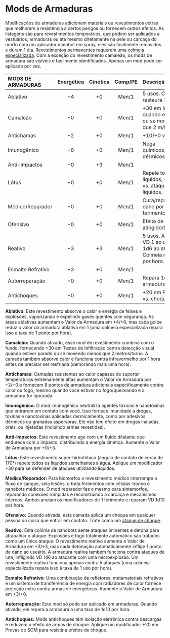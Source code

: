 # Mods de Armaduras

Modificações de armaduras adicionam materiais ou revestimentos extras que melhoram a resistência a certos perigos ou fornecem outros efeitos. As listagens são para revestimentos temporários, que podem ser aplicados a vestuários, armaduras ou até mesmo diretamente na pele ou carcaça do morfo com um aplicador nanobot em spray, eles são facilmente removidos e duram 1 dia. Revestimentos permanentes requerem uma [colmeia especializada](../16/19-nanotech.md#hives). Com a exceção do revestimento camaleão, os mods de armadura são visíveis e facilmente identificados. Apenas um mod pode ser aplicado por vez.

| MODS DE ARMADURAS                              | Energética | Cinética | Comp/<!-- CLEANED wbr -->PE | Descrição                                                                                              |
|:---------------------------------------------- |:----------:|:--------:|:-------------------------------------:|:------------------------------------------------------------------------------------------------------ |
| Ablativo                                       |     +4     |    +0    |                 Men/1                 | 5 usos. Colmeia restaura 1 uso por hora.                                                               |
| Camaleão                                       |     +0     |    +0    |                 Men/1                 | +30 em Infiltração quando estiver parado ou se movendo menos que 2&nbsp;m/turno.                       |
| Antichamas                                     |     +2     |    +0    |                 Men/1                 | +10/+0 vs. fogo/calor.                                                                                 |
| Imunogênico                                    |     +0     |    +0    |                 Men/1                 | Nega químicos/drogas/toxinas dérmicos.                                                                 |
| Anti-Impactos                                  |     +0     |    +3    |                 Men/1                 |                                                                                                        |
| Lótus                                          |     +0     |    +0    |                 Men/1                 | Repele todos os líquidos, +30 em defesa vs. ataques com líquidos.                                      |
| Médico/<!-- CLEANED wbr -->Reparador |     +0     |    +0    |                 Men/1                 | Cura/repara 1d10 de dano por hora, ignora 1 ferimento.                                                 |
| Ofensivo                                       |     +0     |    +0    |                 Men/1                 | Efeito de choque se atingido/tocado.                                                                   |
| Reativo                                        |     +3     |    +3    |                 Men/1                 | 5 usos. Acertos infligem VD 1 ao usuário, VD 1d6 ao atacante de luta. Colmeia restaura 1 uso por hora. |
| Esmalte Refrativo                              |     +3     |    +0    |                 Men/1                 |                                                                                                        |
| Autorreparação                                 |     +0     |    +0    |                 Men/1                 | Repara 1d10 de dano à armadura por hora.                                                               |
| Antichoques                                    |     +0     |    +0    |                 Men/1                 | +20 em Provas de SOM vs. choque.                                                                       |

**Ablativo:** Este revestimento absorve o calor e energia de feixes e explosões, vaporizando e expelindo gases quentes com segurança. As áreas ablativas aumentam o Valor de Armadura em +4/+0, mas cada golpe reduz o valor da armadura ablativa em 1 (uma colmeia especializada repara isso à taxa de 1 ponto por hora).

**Camaleão:** Quando ativado, esse mod de revestimento combina com o fundo, fornecendo +30 em Testes de Infiltração contra detecção visual quando estiver parado ou se movendo menos que 2 metros/turno. A camada também absorve calor e funciona contra infravermelho por 1 hora antes de precisar ser resfriada (demorando mais uma hora).

**Antichamas:** Camadas resistentes ao calor capazes de suportar temperaturas extremamente altas aumentam o Valor de Armadura por +2/+0 e fornecem 8 pontos de armadura adicionais especificamente contra calor ou fogo, mesmo quando você estiver no fogo/queimando e a armadura for ignorada.

**Imunogênico:** O mod imunogênico neutraliza agentes tóxicos e nanotoxinas que entrarem em contato com você. Isso fornece imunidade a drogas, toxinas e nanotoxinas aplicadas dermicamente, como por adesivos dérmicos ou granadas aspersoras. Ele não tem efeito em drogas inaladas, orais, ou injetadas (incluindo armas revestidas).

**Anti-Impactos:** Este revestimento age com um fluido dilatante que endurece com o impacto, distribuindo a energia cinética. Aumente o Valor de Armadura por +0/+3.

**Lótus:** Este revestimento super-hidrofóbico (ângulo de contato de cerca de 170°) repele todos os líquidos semelhantes à água. Aplique um modificador +30 para se defender de ataques utilizando líquidos.

**Médico/Reparador:** Para biomorfos o revestimento médico interrompe o fluxo de sangue, sela lesões, e trata ferimentos com células-tronco e nanobots médicos. O mod reparador faz o mesmo para sintemorfos, reparando conexões rompidas e reconstruindo a carcaça e mecanismos internos. Ambos anulam os modificadores de 1 ferimento e reparam VD 1d10 por hora.

**Ofensivo:** Quando ativada, esta camada aplica um choque em qualquer pessoa ou coisa que entrar em contato. Trate como um [ataque de choque](15-special-attacks.md#shock-attacks).

**Reativo:** Esta colônia de nanobots sente ataques iminentes e detona para atrapalhar o ataque. Explosões e fogo totalmente automático são tratados como um único ataque. O revestimento reativo aumenta o Valor de Armadura em +3/+3, mas cada detonação automaticamente inflige 1 ponto de dano ao usuário. A armadura reativa também funciona contra ataques de luta, infligindo VD 1d6 ao atacante com uma microexplosão. Um revestimento reativo funciona apenas contra 5 ataques (uma colmeia especializada repara isso à taxa de 1 uso por hora).

**Esmalte Refrativo:** Uma combinação de refletores, metamateriais refrativos e um sistema de transferência de energia com radiadores de calor fornece proteção extra contra armas de energéticas. Aumente o Valor de Armadura em +3/+0.

**Autorreparação:** Este mod só pode ser aplicado em armaduras. Quando ativado, ele repara a armadura a uma taxa de 1d10 por hora.

**Antichoques:** Mods antichoques têm isolação eletrônica contra descargas e reduzem o efeito de armas de choque. Aplique um modificador +20 em Provas de SOM para resistir a efeitos de choque.
